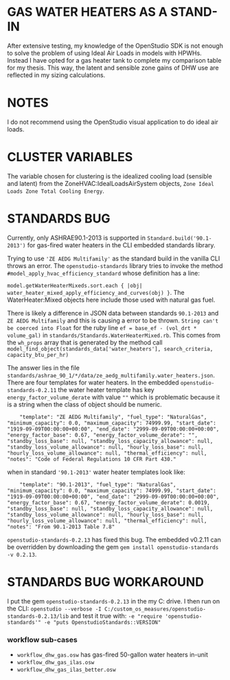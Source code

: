 # GAS WATER HEATERS AS A STAND-IN
After extensive testing, my knowledge of the OpenStudio SDK is not enough to solve the problem of using Ideal Air Loads in models with HPWHs. Instead I have opted for a gas heater tank to complete my comparison table for my thesis. This way, the latent and sensible zone gains of DHW use are reflected in my sizing calculations.


# NOTES
I do not recommend using the OpenStudio visual application to do ideal air loads.


# CLUSTER VARIABLES
The variable chosen for clustering is the idealized cooling load (sensible and latent) from the ZoneHVAC:IdealLoadsAirSystem objects, `Zone Ideal Loads Zone Total Cooling Energy`.

# STANDARDS BUG
Currently, only ASHRAE90.1-2013 is supported in `Standard.build('90.1-2013')` for gas-fired water heaters in the CLI embedded standards library. 

Trying to use `'ZE AEDG Multifamily'` as the standard build in the vanilla CLI throws an error. The `openstudio-standards` library tries to invoke the method `#model_apply_hvac_efficiency_standard` whose definition has a line:

`model.getWaterHeaterMixeds.sort.each { |obj| water_heater_mixed_apply_efficiency_and_curves(obj) }`. The WaterHeater:Mixed objects here include those used with natural gas fuel.

There is likely a difference in JSON data between standards `90.1-2013` and `ZE AEDG Multifamily` and this is causing a error to be thrown. `String can't be coerced into Float` for the ruby line `ef = base_ef - (vol_drt * volume_gal)` in `standards/Standards.WaterHeaterMixed.rb`.
This comes from the `wh_props` array that is generated by the method call `model_find_object(standards_data['water_heaters'], search_criteria, capacity_btu_per_hr)`

The answer lies in the file `standards/ashrae_90_1/*/data/ze_aedg_multifamily.water_heaters.json`.
There are four templates for water heaters. In the embedded `openstudio-standards-0.2.11` the water heater template has key `energy_factor_volume_derate` with value `""` which is problematic because it is a string when the class of object should be numeric.

`     "template": "ZE AEDG Multifamily",
      "fuel_type": "NaturalGas",
      "minimum_capacity": 0.0,
      "maximum_capacity": 74999.99,
      "start_date": "1919-09-09T00:00:00+00:00",
      "end_date": "2999-09-09T00:00:00+00:00",
      "energy_factor_base": 0.67,
      "energy_factor_volume_derate": "",
      "standby_loss_base": null,
      "standby_loss_capacity_allowance": null,
      "standby_loss_volume_allowance": null,
      "hourly_loss_base": null,
      "hourly_loss_volume_allowance": null,
      "thermal_efficiency": null,
      "notes": "Code of Federal Regulations 10 CFR Part 430."
`

when in standard `'90.1-2013'` water heater templates look like:

`     "template": "90.1-2013",
      "fuel_type": "NaturalGas",
      "minimum_capacity": 0.0,
      "maximum_capacity": 74999.99,
      "start_date": "1919-09-09T00:00:00+00:00",
      "end_date": "2999-09-09T00:00:00+00:00",
      "energy_factor_base": 0.67,
      "energy_factor_volume_derate": 0.0019,
      "standby_loss_base": null,
      "standby_loss_capacity_allowance": null,
      "standby_loss_volume_allowance": null,
      "hourly_loss_base": null,
      "hourly_loss_volume_allowance": null,
      "thermal_efficiency": null,
      "notes": "From 90.1-2013 Table 7.8"
`

`openstudio-standards-0.2.13` has fixed this bug. The embedded v0.2.11 can be overridden by downloading the gem `gem install openstudio-standards -v 0.2.13`.



# STANDARDS BUG WORKAROUND
I put the gem `openstudio-standards-0.2.13` in the my C: drive. I then run on the CLI:
`openstudio --verbose -I C:/custom_os_measures/openstudio-standards-0.2.13/lib`
and test it true with:
`-e "require 'openstudio-standards'" -e "puts OpenstudioStandards::VERSION"`

### workflow sub-cases
* `workflow_dhw_gas.osw` has gas-fired 50-gallon water heaters in-unit
* `workflow_dhw_gas_ilas.osw`
* `workflow_dhw_gas_ilas_better.osw`

